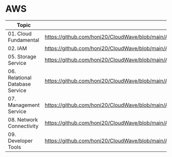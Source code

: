 # AWS

| Topic                 | Link                                                                                        |
| --------------------- | ------------------------------------------------------------------------------------------- |
| 01. Cloud Fundamental | https://github.com/honi20/CloudWave/blob/main/AWS/01_Cloud_Fundamental/Cloud_Fundamental.md |
| 02. IAM               | https://github.com/honi20/CloudWave/blob/main/AWS/02_IAM/IAM.md                             |
| 05. Storage Service   | https://github.com/honi20/CloudWave/blob/main/AWS/05_Storage_Service/Storage%20Service.md   |
| 06. Relational Database Service   | https://github.com/honi20/CloudWave/blob/main/AWS/06_Relational_Database_Service/Relational_Database_Service.md   |
| 07. Management Service   | https://github.com/honi20/CloudWave/blob/main/AWS/07_Management_Service/Management_Service.md   |
| 08. Network Connectivity   | https://github.com/honi20/CloudWave/blob/main/AWS/08_Network_Connectivity/Network_Connectivity.md   |
| 09. Developer Tools   | https://github.com/honi20/CloudWave/blob/main/AWS/09_Developer_Tools/Developer_Tools.md   |